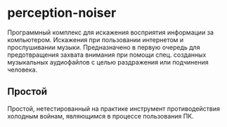 # perception-noiser
Программный комплекс для искажения восприятия информации за компьютером. Искажения при пользовании интернетом и прослушивании музыки.
Предназначено в первую очередь для предотвращения захвата внимания при помощи спец. созданных музыкальных аудиофайлов с целью раздражения или подчинения человека.

## Простой
Простой, нетестированный на практике инструмент противодействия холодным войнам, являющимся в процессе пользования ПК.
